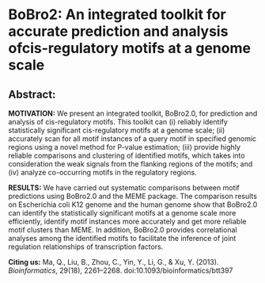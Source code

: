 # BoBro2: An integrated toolkit for accurate prediction and analysis ofcis-regulatory motifs at a genome scale

## Abstract:

**MOTIVATION:**
We present an integrated toolkit, BoBro2.0, for prediction and analysis of cis-regulatory motifs. This toolkit can (i) reliably identify statistically significant cis-regulatory motifs at a genome scale; (ii) accurately scan for all motif instances of a query motif in specified genomic regions using a novel method for P-value estimation; (iii) provide highly reliable comparisons and clustering of identified motifs, which takes into consideration the weak signals from the flanking regions of the motifs; and (iv) analyze co-occurring motifs in the regulatory regions.

**RESULTS:**
We have carried out systematic comparisons between motif predictions using BoBro2.0 and the MEME package. The comparison results on Escherichia coli K12 genome and the human genome show that BoBro2.0 can identify the statistically significant motifs at a genome scale more efficiently, identify motif instances more accurately and get more reliable motif clusters than MEME. In addition, BoBro2.0 provides correlational analyses among the identified motifs to facilitate the inference of joint regulation relationships of transcription factors.

**Citing us:** Ma, Q., Liu, B., Zhou, C., Yin, Y., Li, G., & Xu, Y. (2013). *Bioinformatics*, 29(18), 2261–2268. doi:10.1093/bioinformatics/btt397 
